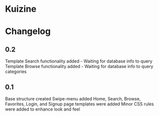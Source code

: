 # Kuizine

# Changelog

## 0.2
Template Search functionality added - Waiting for database info to query
Template Browse functionality added - Waiting for database info to query categories

## 0.1
Base structure created
Swipe-menu added
Home, Search, Browse, Favorites, Login, and Signup page templates were added
Minor CSS rules were added to enhance look and feel
